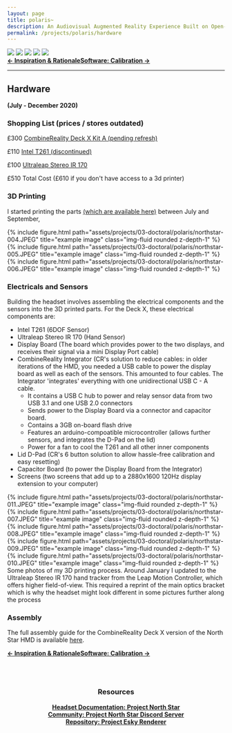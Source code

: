 ```yaml
---
layout: page
title: polaris~
description: An Audiovisual Augmented Reality Experience Built on Open-Source Hardware and Software (2021)
permalink: /projects/polaris/hardware
---
```

<div class="caption">
    <a href="https://www.microsoft.com/en-gb/windows/"><img src="https://img.shields.io/badge/Platform-Windows-yellow?style=flat-square&logo=windows"></a>
    <a href="https://unity.com/"><img src="https://img.shields.io/badge/Environment-Unity%20&%20Pd-orange?style=flat-square&logo=unity&logoColor=white"></a>
    <a href="https://doi.org/10.21428/92fbeb44.8abb9ce6"><img src="https://img.shields.io/badge/Publication-NIME-green?style=flat-square&logo=readthedocs&logoColor=white"></a>
    <a href="https://github.com/sambilbow/polaris/wiki"><img src="https://img.shields.io/badge/Guide-Wiki-red?style=flat-square&logo=todoist&logoColor=white"></a>
    <a href="https://github.com/sambilbow/polaris/"><img src="https://img.shields.io/badge/Code-GitHub-blue?style=flat-square&logo=github&logoColor=white"></a>
</div>
<b style="text-align: center;" id="bottom-nav"><a href="../inspiration/">← Inspiration & Rationale</a><a href="../calibration/">Software: Calibration →</a></b>
<hr class="rounded">

## Hardware 
**(July - December 2020)**


### Shopping List (prices / stores outdated)

£300 [CombineReality Deck X Kit A (pending refresh)](https://shop.ahead.io/product/deck-x-kit-one/)

£110 [Intel T261 (discontinued)](https://www.mouser.co.uk/new/intel/intel-realsense-t261-module/)

£100 [Ultraleap Stereo IR 170](https://www.smart-prototyping.com/index.php?route=product/product&product_id=44582)

£510 Total Cost (£610 if you don't have access to a 3d printer)

### 3D Printing
I started printing the parts [(which are available here)](https://github.com/AheadIO/Deck-X/tree/main/Deck_X/STL_files) between July and September,

<div class="row">
    <div class="col-sm mt-2 mt-md-0">
        {% include figure.html path="assets/projects/03-doctoral/polaris/northstar-004.JPEG" title="example image" class="img-fluid rounded z-depth-1" %}
    </div>
    <div class="col-sm mt-2 mt-md-0">
        {% include figure.html path="assets/projects/03-doctoral/polaris/northstar-005.JPEG" title="example image" class="img-fluid rounded z-depth-1" %}
    </div>
    <div class="col-sm mt-2 mt-md-0">
        {% include figure.html path="assets/projects/03-doctoral/polaris/northstar-006.JPEG" title="example image" class="img-fluid rounded z-depth-1" %}
    </div>
</div>
<div class="row">

    
</div>

### Electricals and Sensors
Building the headset involves assembling the electrical components and the sensors into the 3D printed parts. For the Deck X, these electrical components are:

- Intel T261 (6DOF Sensor)
- Ultraleap Stereo IR 170 (Hand Sensor)
- Display Board (The board which provides power to the two displays, and receives their signal via a mini Display Port cable)
- CombineReality Integrator (CR's solution to reduce cables: in older iterations of the HMD, you needed a USB cable to power the display board as well as each of the sensors. This amounted to four cables. The Integrator 'integrates' everything with one unidirectional USB C - A cable.
    - It contains a USB C hub to power and relay sensor data from two USB 3.1 and one USB 2.0 connectors
    - Sends power to the Display Board via a connector and capacitor board.
    - Contains a 3GB on-board flash drive
    - Features an arduino-compoatible microcontroller (allows further sensors, and integrates the D-Pad on the lid)
    - Power for a fan to cool the T261 and all other inner components
- Lid D-Pad (CR's 6 button solution to allow hassle-free calibration and easy resetting)
- Capacitor Board (to power the Display Board from the Integrator)
- Screens (two screens that add up to a 2880x1600 120Hz display extension to your computer)




<div class="row">
    <div class="col-sm mt-2 mt-md-0">
            {% include figure.html path="assets/projects/03-doctoral/polaris/northstar-011.JPEG" title="example image" class="img-fluid rounded z-depth-1" %}
    </div>
    <div class="col-sm mt-2 mt-md-0">
        {% include figure.html path="assets/projects/03-doctoral/polaris/northstar-007.JPEG" title="example image" class="img-fluid rounded z-depth-1" %}
    </div>
    <div class="col-sm mt-2 mt-md-0">
        {% include figure.html path="assets/projects/03-doctoral/polaris/northstar-008.JPEG" title="example image" class="img-fluid rounded z-depth-1" %}
    </div>
</div>

<div class="row">
    <div class="col-sm mt-2 mt-md-0">
            {% include figure.html path="assets/projects/03-doctoral/polaris/northstar-009.JPEG" title="example image" class="img-fluid rounded z-depth-1" %}
    </div>
    <div class="col-sm mt-2 mt-md-0">
        {% include figure.html path="assets/projects/03-doctoral/polaris/northstar-010.JPEG" title="example image" class="img-fluid rounded z-depth-1" %}
    </div>

</div>
<div class="caption">
    Some photos of my 3D printing process. Around January I updated to the Ultraleap Stereo IR 170 hand tracker from the Leap Motion Controller, which offers higher field-of-view. This required a reprint of the main optics bracket which is why the headset might look different in some pictures further along the process
</div>

### Assembly
The full assembly guide for the CombineReality Deck X version of the North Star HMD is available [here](https://docs.projectnorthstar.org/mechanical/combine-reality-deck-x/deck-x-assembly-guide).

<b style="text-align: center;" id="bottom-nav"><a href="../inspiration/">← Inspiration & Rationale</a><a href="../calibration/">Software: Calibration →</a></b>

<br><br>


<div style="text-align: center;">
    <h3>Resources</h3>
    <b><a href="https://docs.projectnorthstar.org/">Headset Documentation: Project North Star</a></b><br>
    <b><a href="https://discord.gg/wBsV2ehpq2">Community: Project North Star Discord Server</a></b><br>
    <b><a href="https://github.com/HyperLethalVector/ProjectEsky-UnityIntegration">Repository: Project Esky Renderer</a></b><br>
    <br><br>
</div>
